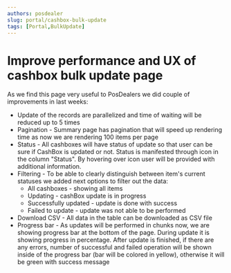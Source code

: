 ```yaml
---
authors: posdealer
slug: portal/cashbox-bulk-update
tags: [Portal,BulkUpdate]
---
```


# Improve performance and UX of cashbox bulk update page

As we find this page very useful to PosDealers we did couple of improvements in last weeks:
- Update of the records are parallelized and time of waiting will be reduced up to 5 times
- Pagination - Summary page has pagination that will speed up rendering time as now we are rendering 100 items per page
- Status - All cashboxes will have status of update so that user can be sure if CashBox is updated or not. Status is manifested through icon in the column "Status". By hovering over icon user will be provided with additional information. 
- Filtering - To be able to clearly distinguish between item's current statuses we added next options to filter out the data:
    - All cashboxes - showing all items
    - Updating - cashBox update is in progress
    - Successfully updated - update is done with success
    - Failed to update - update was not able to be performed
- Download CSV - All data in the table can be downloaded as CSV file
- Progress bar - As updates will be performed in chunks now, we are showing progress bar at the bottom of the page. During update it is showing progress in percentage. After update is finished, if there are any errors, number of successful and failed operation will be shown inside of the progress bar (bar will be colored in yellow), otherwise it will be green with success message

